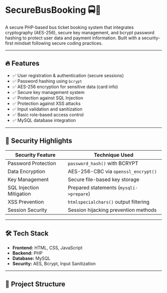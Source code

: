 # SecureBusBooking 🚍🔐
A secure PHP-based bus ticket booking system that integrates cryptography (AES-256), secure key management, and bcrypt password hashing to protect user data and payment information. Built with a security-first mindset following secure coding practices.

---

## 🔥 Features
- ✅ User registration & authentication (secure sessions)
- ✅ Password hashing using `bcrypt`
- ✅ AES-256 encryption for sensitive data (card info)
- ✅ Secure key management system
- ✅ Protection against SQL Injection
- ✅ Protection against XSS attacks
- ✅ Input validation and sanitization
- ✅ Basic role-based access control
- ✅ MySQL database integration

---

## 🧠 Security Highlights
| Security Feature             | Technique Used                         |
|-----------------------------|----------------------------------------|
| Password Protection         | `password_hash()` with BCRYPT          |
| Data Encryption             | AES-256-CBC via `openssl_encrypt()`     |
| Key Management              | Secure file-based key storage          |
| SQL Injection Mitigation    | Prepared statements (`mysqli->prepare`)|
| XSS Prevention              | `htmlspecialchars()` output filtering  |
| Session Security            | Session hijacking prevention methods   |

---

## 🛠️ Tech Stack
- **Frontend:** HTML, CSS, JavaScript
- **Backend:** PHP
- **Database:** MySQL
- **Security:** AES, Bcrypt, Input Sanitization

---

## 📁 Project Structure
